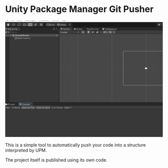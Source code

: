 # Unity Package Manager Git Pusher

![Alt text](images~/example.gif?raw=true "Demo")

This is a simple tool to automatically push your code into a structure interpreted by UPM.

The project itself is published using its own code.